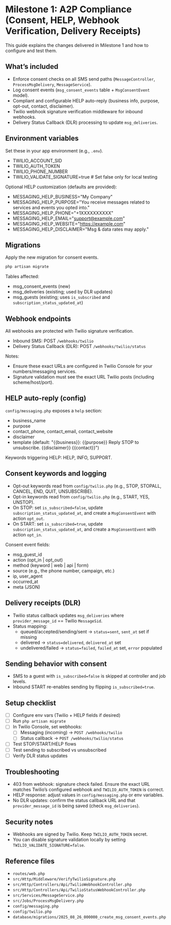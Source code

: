 # Milestone 1: A2P Compliance (Consent, HELP, Webhook Verification, Delivery Receipts)

This guide explains the changes delivered in Milestone 1 and how to configure and test them.

## What’s included
- Enforce consent checks on all SMS send paths (`MessageController`, `ProcessMsgDelivery`, `MessageService`).
- Log consent events (`msg_consent_events` table + `MsgConsentEvent` model).
- Compliant and configurable HELP auto-reply (business info, purpose, opt-out, contact, disclaimer).
- Twilio webhook signature verification middleware for inbound webhooks.
- Delivery Status Callback (DLR) processing to update `msg_deliveries`.

## Environment variables
Set these in your app environment (e.g., `.env`).

- TWILIO_ACCOUNT_SID
- TWILIO_AUTH_TOKEN
- TWILIO_PHONE_NUMBER
- TWILIO_VALIDATE_SIGNATURE=true   # Set false only for local testing

Optional HELP customization (defaults are provided):
- MESSAGING_HELP_BUSINESS="My Company"
- MESSAGING_HELP_PURPOSE="You receive messages related to services and events you opted into."
- MESSAGING_HELP_PHONE="+1XXXXXXXXXX"
- MESSAGING_HELP_EMAIL="support@example.com"
- MESSAGING_HELP_WEBSITE="https://example.com"
- MESSAGING_HELP_DISCLAIMER="Msg & data rates may apply."

## Migrations
Apply the new migration for consent events.

```bash
php artisan migrate
```

Tables affected:
- msg_consent_events (new)
- msg_deliveries (existing; used by DLR updates)
- msg_guests (existing; uses `is_subscribed` and `subscription_status_updated_at`)

## Webhook endpoints
All webhooks are protected with Twilio signature verification.

- Inbound SMS: POST `/webhooks/twilio`
- Delivery Status Callback (DLR): POST `/webhooks/twilio/status`

Notes:
- Ensure these exact URLs are configured in Twilio Console for your numbers/messaging services.
- Signature validation must see the exact URL Twilio posts (including scheme/host/port).

## HELP auto-reply (config)
`config/messaging.php` exposes a `help` section:

- business_name
- purpose
- contact_phone, contact_email, contact_website
- disclaimer
- template (default: "{{business}}: {{purpose}} Reply STOP to unsubscribe. {{disclaimer}} {{contact}}")

Keywords triggering HELP: HELP, INFO, SUPPORT.

## Consent keywords and logging
- Opt-out keywords read from `config/twilio.php` (e.g., STOP, STOPALL, CANCEL, END, QUIT, UNSUBSCRIBE).
- Opt-in keywords read from `config/twilio.php` (e.g., START, YES, UNSTOP).
- On STOP: set `is_subscribed=false`, update `subscription_status_updated_at`, and create a `MsgConsentEvent` with action `opt_out`.
- On START: set `is_subscribed=true`, update `subscription_status_updated_at`, and create a `MsgConsentEvent` with action `opt_in`.

Consent event fields:
- msg_guest_id
- action (opt_in | opt_out)
- method (keyword | web | api | form)
- source (e.g., the phone number, campaign, etc.)
- ip, user_agent
- occurred_at
- meta (JSON)

## Delivery receipts (DLR)
- Twilio status callback updates `msg_deliveries` where `provider_message_id` == Twilio `MessageSid`.
- Status mapping:
  - queued/accepted/sending/sent → `status=sent`, `sent_at` set if missing
  - delivered → `status=delivered`, `delivered_at` set
  - undelivered/failed → `status=failed`, `failed_at` set, `error` populated

## Sending behavior with consent
- SMS to a guest with `is_subscribed=false` is skipped at controller and job levels.
- Inbound START re-enables sending by flipping `is_subscribed=true`.

## Setup checklist
- [ ] Configure env vars (Twilio + HELP fields if desired)
- [ ] Run `php artisan migrate`
- [ ] In Twilio Console, set webhooks:
  - [ ] Messaging (incoming) → `POST /webhooks/twilio`
  - [ ] Status callback → `POST /webhooks/twilio/status`
- [ ] Test STOP/START/HELP flows
- [ ] Test sending to subscribed vs unsubscribed
- [ ] Verify DLR status updates

## Troubleshooting
- 403 from webhook: signature check failed. Ensure the exact URL matches Twilio’s configured webhook and `TWILIO_AUTH_TOKEN` is correct.
- HELP response: adjust values in `config/messaging.php` or env variables.
- No DLR updates: confirm the status callback URL and that `provider_message_id` is being saved (check `msg_deliveries`).

## Security notes
- Webhooks are signed by Twilio. Keep `TWILIO_AUTH_TOKEN` secret.
- You can disable signature validation locally by setting `TWILIO_VALIDATE_SIGNATURE=false`.

## Reference files
- `routes/web.php`
- `src/Http/Middleware/VerifyTwilioSignature.php`
- `src/Http/Controllers/Api/TwilioWebhookController.php`
- `src/Http/Controllers/Api/TwilioStatusWebhookController.php`
- `src/Services/MessageService.php`
- `src/Jobs/ProcessMsgDelivery.php`
- `config/messaging.php`
- `config/twilio.php`
- `database/migrations/2025_08_26_000000_create_msg_consent_events.php`
